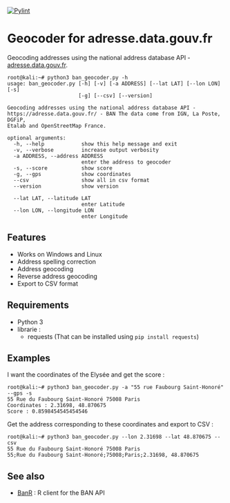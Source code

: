[![Pylint](https://github.com/atao/BAN-Geocoder/actions/workflows/pylint.yml/badge.svg)](https://github.com/atao/BAN-Geocoder/actions/workflows/pylint.yml)
# Geocoder for adresse.data.gouv.fr
Geocoding addresses using the national address database API - [adresse.data.gouv.fr](https://adresse.data.gouv.fr/).

```
root@kali:~# python3 ban_geocoder.py -h
usage: ban_geocoder.py [-h] [-v] [-a ADDRESS] [--lat LAT] [--lon LON] [-s]
                       [-g] [--csv] [--version]

Geocoding addresses using the national address database API -
https://adresse.data.gouv.fr/ - BAN The data come from IGN, La Poste, DGFiP,
Etalab and OpenStreetMap France.

optional arguments:
  -h, --help            show this help message and exit
  -v, --verbose         increase output verbosity
  -a ADDRESS, --address ADDRESS
                        enter the address to geocoder
  -s, --score           show score
  -g, --gps             show coordinates
  --csv                 show all in csv format
  --version             show version

  --lat LAT, --latitude LAT
                        enter Latitude
  --lon LON, --longitude LON
                        enter Longitude
```

## Features
* Works on Windows and Linux
* Address spelling correction
* Address geocoding
* Reverse address geocoding
* Export to CSV format

## Requirements
* Python 3
* librarie :
  - requests (That can be installed using `pip install requests`)

## Examples
I want the coordinates of the Elysée and get the score :
```
root@kali:~# python3 ban_geocoder.py -a "55 rue Faubourg Saint-Honoré" --gps -s
55 Rue du Faubourg Saint-Honoré 75008 Paris
Coordinates : 2.31698, 48.870675
Score : 0.8598454545454546
```
Get the address corresponding to these coordinates and export to CSV :
```
root@kali:~# python3 ban_geocoder.py --lon 2.31698 --lat 48.870675 --csv
55 Rue du Faubourg Saint-Honoré 75008 Paris
55;Rue du Faubourg Saint-Honoré;75008;Paris;2.31698, 48.870675
```
## See also
* [BanR](https://github.com/joelgombin/banR) : R client for the BAN API 
